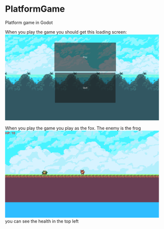 # PlatformGame
Platform game in Godot


When you play the game you should get this loading screen:
![Alt Text](./loading.png)

When you play the game you play as the fox. The enemy is the frog 
![Alt Text](./play.png)
you can see the health in the top left